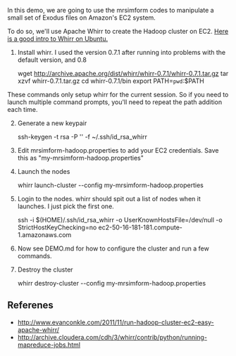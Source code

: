 In this demo, we are going to use the mrsimform codes to manipulate
a small set of Exodus files on Amazon's EC2 system.

To do so, we'll use Apache Whirr to create the Hadoop cluster on EC2.
[Here is a good intro to Whirr on Ubuntu.](http://www.evanconkle.com/2011/11/run-hadoop-cluster-ec2-easy-apache-whirr/)

1. Install whirr.  I used the version 0.7.1 after running into
problems with the default version, and 0.8

    wget http://archive.apache.org/dist/whirr/whirr-0.7.1/whirr-0.7.1.tar.gz
    tar xzvf whirr-0.7.1.tar.gz
    cd whirr-0.7.1/bin
    export PATH=`pwd`:$PATH
    
These commands only setup whirr for the current session.  So if you 
need to launch multiple command prompts, you'll need to repeat the path
addition each time.    

2. Generate a new keypair 

    ssh-keygen -t rsa -P '' -f ~/.ssh/id_rsa_whirr

2. Edit mrsimform-hadoop.properties to add your EC2 credentials.  Save
this as "my-mrsimform-hadoop.properties"

3. Launch the nodes

    whirr launch-cluster --config my-mrsimform-hadoop.properties
    
4. Login to the nodes.  whirr should spit out a list of nodes when
it launches.  I just pick the first one.

    ssh -i $(HOME)/.ssh/id_rsa_whirr -o UserKnownHostsFile=/dev/null -o StrictHostKeyChecking=no ec2-50-16-181-181.compute-1.amazonaws.com
    
5. Now see DEMO.md for how to configure the cluster and run a few commands.    
    
15. Destroy the cluster

    whirr destroy-cluster --config my-mrsimform-hadoop.properties 
    
Referenes
---------    

* <http://www.evanconkle.com/2011/11/run-hadoop-cluster-ec2-easy-apache-whirr/>
* <http://archive.cloudera.com/cdh/3/whirr/contrib/python/running-mapreduce-jobs.html>
